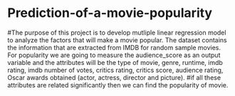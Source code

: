 # Prediction-of-a-movie-popularity
#The purpose of this project is to develop mutliple linear regression model to analyze the factors that will make a movie popular. The dataset contains the information that are extracted from IMDB for random sample movies. For popularity we are going to measure the audience_score as an output variable and the attributes will be the type of movie, genre, runtime, imdb rating, imdb number of votes, critics rating, critics score, audience rating, Oscar awards obtained (actor, actress, director and picture).
#if all these attributes are related significantly then we can find the popularity of movie.
